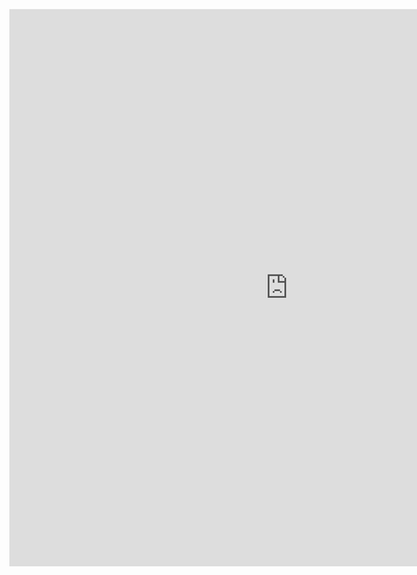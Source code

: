 <html>
  <head>
    <title>
    </title>
  </head>
  <body><iframe src="https://flashgames.cx/" width="1000px" height="1000px" style="border:none;">
</iframe>
  </body>
</html>
